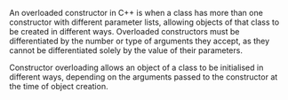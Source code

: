 An overloaded constructor in C++ is when a class has more than one constructor with different parameter lists, allowing objects of that class to be created in different ways. Overloaded constructors must be differentiated by the number or type of arguments they accept, as they cannot be differentiated solely by the value of their parameters.

Constructor overloading allows an object of a class to be initialised in different ways, depending on the arguments passed to the constructor at the time of object creation.
